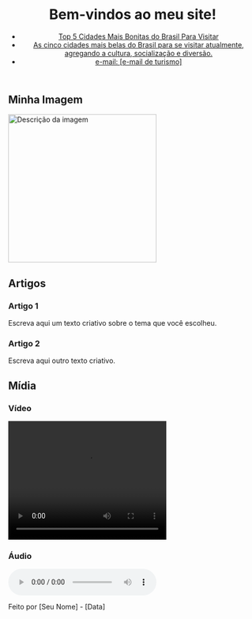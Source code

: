 <!DOCTYPE html>
<html lang="pt-br">
<head>
    <meta charset="UTF-8">
    <meta name="viewport" content="width=device-width, initial-scale=1.0">
    <title>Cidades Mais Bonitas do Brasil Atualmente</title>
</head>
<body>

  <header>
        <h1>Bem-vindos ao meu site!</h1>
        <nav>
            <ul>
                <li><a href="#">Top 5 Cidades Mais Bonitas do Brasil Para Visitar</a></li>
                <li><a href="#">As cinco cidades mais belas do Brasil para se visitar atualmente, agregando a cultura, socialização e diversão.</a></li>
                <li><a href="#">e-mail: [e-mail de turismo]</a></li>
            </ul>
        </nav>
    </header>

   <main>
        <section>
            <h2>Minha Imagem</h2>
            <img src="imagens/exemplo.jpg" alt="Descrição da imagem" width="300">
        </section>

  <section>
  <h2>Artigos</h2>
            <article>
                <h3>Artigo 1</h3>
                <p>Escreva aqui um texto criativo sobre o tema que você escolheu.</p>
            </article>

   <article>
                <h3>Artigo 2</h3>
                <p>Escreva aqui outro texto criativo.</p>
            </article>
        </section>

   <section>
            <h2>Mídia</h2>
            <h3>Vídeo</h3>
            <video width="320" height="240" controls>
                <source src="midia/video.mp4" type="video/mp4">
                Seu navegador não suporta vídeos em HTML5.
            </video>

   <h3>Áudio</h3>
            <audio controls>
                <source src="midia/audio.mp3" type="audio/mpeg">
                Seu navegador não suporta áudio em HTML5.
            </audio>
        </section>
    </main>

   <footer>
        <p>Feito por [Seu Nome] - [Data]</p>
    </footer>

</body>
</html>
